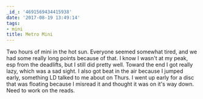 ```yaml
---
_id_: '4691569434415938'
date: '2017-08-19 13:49:14'
tags:
- mini
title: Metro Mini
---
```


Two hours of mini in the hot sun. Everyone seemed somewhat tired, and we had some really long points because of that. I know I wasn't at my
peak, esp from the deadlifts, but I still did pretty well. Toward the end I got really lazy, which was a sad sight. I also got beat in the
air because I jumped early, something LD talked to me about on Thurs. I went up early for a disc that was floating because I misread it and
thought it was on it's way down. Need to work on the reads.
